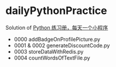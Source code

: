# dailyPythonPractice

Solution of [Python 练习册，每天一个小程序](https://github.com/Yixiaohan/show-me-the-code)

* 0000 addBadgeOnProfilePicture.py
* 0001 & 0002 generateDiscountCode.py
* 0003 storeDataWithRedis.py
* 0004 countWordsOfTextFile.py